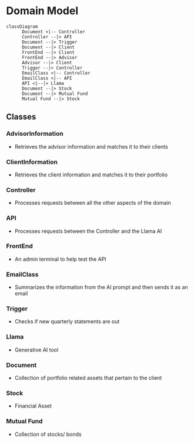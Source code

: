 # Domain Model
```mermaid
classDiagram
      Document <|-- Controller
      Controller --|> API
      Document --|> Trigger
      Document --|> Client
      FrontEnd --|> Client
      FrontEnd --|> Advisor
      Advisor --|> Client
      Trigger --|> Controller 
      EmailClass <|-- Controller
      EmailClass <|-- API
      API <|--|> Llama
      Document --|> Stock
      Document --|> Mutual Fund
      Mutual Fund --|> Stock
```

## Classes
### AdvisorInformation
- Retrieves the advisor information and matches it to their clients
### ClientInformation
- Retrieves the client information and matches it to their portfolio
### Controller
- Processes requests between all the other aspects of the domain
### API
- Processes requests between the Controller and the Llama AI
### FrontEnd
- An admin terminal to help test the API
### EmailClass
- Summarizes the information from the AI prompt and then sends it as an email
### Trigger
- Checks if new quarterly statements are out
### Llama 
- Generative AI tool
### Document
- Collection of portfolio related assets that pertain to the client
### Stock
- Financial Asset
### Mutual Fund
- Collection of stocks/ bonds
